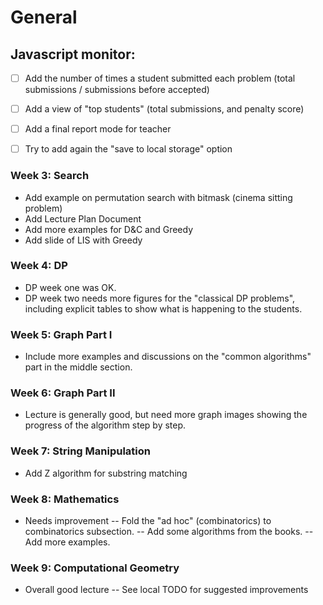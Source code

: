 # General

## Javascript monitor:
- [ ] Add the number of times a student submitted each problem
      (total submissions / submissions before accepted)
- [ ] Add a view of "top students" (total submissions, and penalty score)
- [ ] Add a final report mode for teacher
- [ ] Try to add again the "save to local storage" option


### Week 3: Search
- Add example on permutation search with bitmask (cinema sitting problem)
- Add Lecture Plan Document
- Add more examples for D&C and Greedy
- Add slide of LIS with Greedy

### Week 4: DP
- DP week one was OK.
- DP week two needs more figures for the "classical DP problems",
  including explicit tables to show what is happening to the students.

### Week 5: Graph Part I
- Include more examples and discussions on the
  "common algorithms" part in the middle section.

### Week 6: Graph Part II
- Lecture is generally good, but need more graph
  images showing the progress of the algorithm step by step.

### Week 7: String Manipulation
- Add Z algorithm for substring matching

### Week 8: Mathematics
- Needs improvement
  -- Fold the "ad hoc" (combinatorics) to combinatorics subsection.
  -- Add some algorithms from the books.
  -- Add more examples.

### Week 9: Computational Geometry
- Overall good lecture -- See local TODO for suggested improvements
